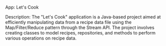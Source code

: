 
App: Let's Cook

Description:
The "Let's Cook" application is a Java-based project aimed at efficiently manipulating data from a recipe data file using the Map/Filter/Reduce pattern through the Stream API. The project involves creating classes to model recipes, repositories, and methods to perform various operations on recipe data.
